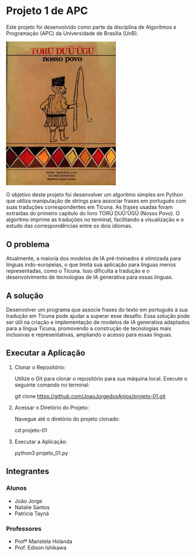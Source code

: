 # Projeto 1 de APC 

Este projeto foi desenvolvido como parte da disciplina de Algoritmos e Programação (APC) da Universidade de Brasília (UnB).

<img src="assets/imgs/nosso-povo-capa.png" alt="Capa do livro Nosso Povo" width="300" >

O objetivo deste projeto foi desenvolver um algoritmo simples em Python que utiliza manipulação de strings para associar frases em português com suas traduções correspondentes em Ticuna. As frases usadas foram extraídas do primeiro capítulo do livro TORÜ DUǕ'ǕGÜ (Nosso Povo). O algoritmo imprime as traduções no terminal, facilitando a visualização e o estudo das correspondências entre os dois idiomas.

## O problema
Atualmente, a maioria dos modelos de IA pré-treinados é otimizada para línguas indo-europeias, o que limita sua aplicação para línguas menos representadas, como o Ticuna. Isso dificulta a tradução e o desenvolvimento de tecnologias de IA generativa para essas línguas.
## A solução
Desenvolver um programa que associe frases do texto em português à sua tradução em Ticuna pode ajudar a superar esse desafio. Essa solução pode ser útil na criação e implementação de modelos de IA generativa adaptados para a língua Ticuna, promovendo a construção de tecnologias mais inclusivas e representativas, ampliando o acesso para essas línguas.

## Executar a Aplicação
1. Clonar o Repositório:

    Utilize o Git para clonar o repositório para sua máquina local. Execute o seguinte comando no terminal:

    git clone https://github.com/JoaoJorgedosAnjos/projeto-01.git
2. Acessar o Diretório do Projeto:
    
   Navegue até o diretório do projeto clonado:
   
   cd projeto-01
3. Executar a Aplicação:

   python3 projeto_01.py

## Integrantes
### Alunos
- João Jorge
- Natalie Santos 
- Patrícia Tayná
### Professores
- Profª Maristela Holanda
- Prof. Edison Ishikawa
